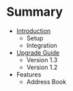 # Summary

* [Introduction](README.md)
   * Setup
   * Integration
* [Upgrade Guide](chapter1.md)
   * Version 1.3
   * Version 1.2
* Features
   * Address Book


